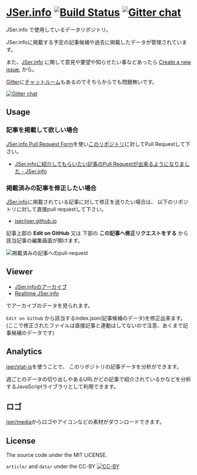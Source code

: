 [JSer.info][] [![Build Status](https://travis-ci.org/jser/jser.info.png)](https://travis-ci.org/jser/jser.info) [![Gitter chat](https://badges.gitter.im/jser/jser.info.png)](https://gitter.im/jser/jser.info)
=========

JSer.info で使用しているデータリポジトリ。

JSer.infoに掲載する予定の記事候補や過去に掲載したデータが管理されています。

また、[JSer.info][] に関して意見や要望や知らせたい事などあったら [Create a new issue.](https://github.com/jser/jser.info/issues "Create a new issue.") から。

[Gitter](https://gitter.im/ "Gitter")に[チャットルーム](https://gitter.im/jser/jser.info "jser/jser.info - Gitter")もあるのでそちらからでも問題無いです。

[![Gitter chat](https://badges.gitter.im/jser/jser.info.png)](https://gitter.im/jser/jser.info)

## Usage

### 記事を掲載して欲しい場合

[JSer.info Pull Request Form](http://jser.info/contributing/ "JSer.info Pull Request Form")を使い[このリポジトリ](https://github.com/jser/jser.info)に対してPull Requestして下さい。

- [JSer.infoに紹介してもらいたい記事のPull Requestが出来るようになりました - JSer.info](http://jser.info/post/75446735069/jser-info-pull-request/ "JSer.infoに紹介してもらいたい記事のPull Requestが出来るようになりました - JSer.info")

### 掲載済みの記事を修正したい場合

[JSer.info](http://jser.info/ "JSer.info")に掲載されている記事に対して修正を送りたい場合は、
以下のリポジトリに対して直接pull requestして下さい。

- [jser/jser.github.io](https://github.com/jser/jser.github.io "jser/jser.github.io")

記事上部の **Edit on GitHub** 又は 下部の **この記事へ修正リクエストをする** から該当記事の編集画面が開けます。

![掲載済みの記事へのpull-request](http://take.ms/suw5I)

## Viewer

- [JSer.infoのアーカイブ](http://jser.github.io/jser.info/ "JSer.infoのアーカイブ")
- [Realtime JSer.info](http://realtime.jser.info/ "Realtime JSer.info")

でアーカイブのデータを見られます。

``Edit on Github`` から該当するindex.json(記事候補のデータ)を修正出来ます。
(ここで修正されたファイルは直接記事と連動はしてないので注意、あくまで記事候補のデータです)

[JSer.info]: http://jser.info/  "JSer.info"

## Analytics

[jser/stat-js](https://github.com/jser/stat-js "jser/stat-js")を使うことで、
このリポジトリの記事データを分析ができます。

週ごとのデータの切り出しやあるURLがどの記事で紹介されているかなどを分析するJavaScriptライブラリとして利用できます。

## ロゴ

[jser/media](https://github.com/jser/media "jser/media")からロゴやアイコンなどの素材がダウンロードできます。

## License

The source code under the MIT LICENSE.

`article/` and `data/` under the CC-BY [![CC-BY](https://i.creativecommons.org/l/by/4.0/88x31.png)](http://creativecommons.org/licenses/by/4.0/)
